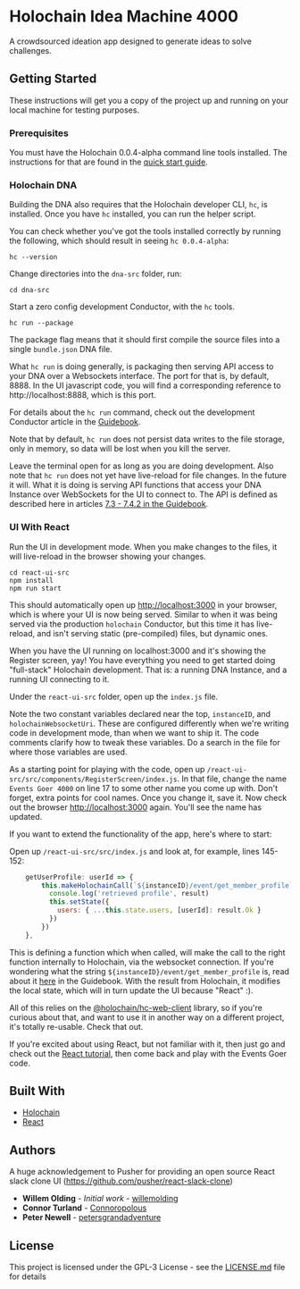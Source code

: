 # Holochain Idea Machine 4000

A crowdsourced ideation app designed to generate ideas to solve challenges.

## Getting Started

These instructions will get you a copy of the project up and running on your local machine for testing purposes.

### Prerequisites

You must have the Holochain 0.0.4-alpha command line tools installed.
The instructions for that are found in the [quick start guide](https://developer.holochain.org/start.html#development-section). 

### Holochain DNA

Building the DNA also requires that the Holochain developer CLI, `hc`, is installed. Once you have `hc` installed, you can run the helper script.

You can check whether you've got the tools installed correctly by running the following, which should result in seeing `hc 0.0.4-alpha`:

`hc --version`

Change directories into the `dna-src` folder, run:
```
cd dna-src
```

Start a zero config development Conductor, with the `hc` tools.
```
hc run --package
```

The package flag means that it should first compile the source files into a single `bundle.json` DNA file.

What `hc run` is doing generally, is packaging then serving API access to your DNA over a Websockets interface. The port for that is, by default, 8888. In the UI javascript code, you will find a corresponding reference to http://localhost:8888, which is this port.

For details about the `hc run` command, check out the development Conductor article in the [Guidebook](https://developer.holochain.org/guide/latest/development_conductor.html).

Note that by default, `hc run` does not persist data writes to the file storage, only in memory, so data will be lost when you kill the server.

Leave the terminal open for as long as you are doing development. Also note that `hc run` does not yet have live-reload 
for file changes. In the future it will. What it is doing is serving API functions that access your DNA Instance over
WebSockets for the UI to connect to. The API is defined as described here in articles [7.3 - 7.4.2 in the Guidebook](https://developer.holochain.org/guide/latest/json_rpc_interfaces.html). 

### UI With React

Run the UI in development mode. When you make changes to the files, it will live-reload in the browser showing your changes.

```
cd react-ui-src
npm install
npm run start
```

This should automatically open up [http://localhost:3000](http://localhost:3000) in your browser, which is where your UI is now being served. Similar to when it was being served via the production `holochain` Conductor, but this time it has live-reload, and isn't serving static (pre-compiled) files, but dynamic ones.

When you have the UI running on localhost:3000 and it's showing the Register screen, yay! You have everything you need to get started doing "full-stack" Holochain development. That is: a running DNA Instance, and a running UI connecting to it.

Under the `react-ui-src` folder, open up the `index.js` file. 

Note the two constant variables declared near the top, `instanceID`, and `holochainWebsocketUri`.
These are configured differently when we're writing code in development mode, than when we want to ship it. The code comments clarify how to tweak these variables. Do a search in the file for where those variables are used.

As a starting point for playing with the code, open up `/react-ui-src/src/components/RegisterScreen/index.js`.
In that file, change the name `Events Goer 4000` on line 17 to some other name you come up with. Don't forget, extra points for cool names. Once you change it, save it. Now check out the browser [http://localhost:3000](http://localhost:3000) again. You'll see the name has updated.

If you want to extend the functionality of the app, here's where to start:

Open up `/react-ui-src/src/index.js` and look at, for example, lines 145-152:
```javascript
    getUserProfile: userId => {
        this.makeHolochainCall(`${instanceID}/event/get_member_profile`, { agent_address: userId }, (result) => {
          console.log('retrieved profile', result)
          this.setState({
            users: { ...this.state.users, [userId]: result.Ok }
          })
        })
    },
```
This is defining a function which when called, will make the call to the right function internally to Holochain, via the websocket connection. If you're wondering what the string `${instanceID}/event/get_member_profile` is, read about it [here](https://developer.holochain.org/guide/latest/conductor_json_rpc_api.html#calling-zome-functions) in the Guidebook. With the result from Holochain, it modifies the local state, which will in turn update the UI because "React" :).

All of this relies on the [@holochain/hc-web-client](https://www.npmjs.com/package/@holochain/hc-web-client) library, so if you're curious about that, and want to use it in another way on a different project, it's totally re-usable. Check that out.

If you're excited about using React, but not familiar with it, then just go and check out 
the [React tutorial](https://reactjs.org/tutorial/tutorial.html), then come back and play with the Events Goer code.


## Built With

* [Holochain](https://developer.holochain.org/)
* [React](https://reactjs.org/)


## Authors

A huge acknowledgement to Pusher for providing an open source React slack clone UI (https://github.com/pusher/react-slack-clone)

* **Willem Olding** - *Initial work* - [willemolding](https://github.com/willemolding)
* **Connor Turland** - [Connoropolous](https://github.com/Connoropolous)
* **Peter Newell** - [petersgrandadventure](https://github.com/petersgrandadventure)

## License

This project is licensed under the GPL-3 License - see the [LICENSE.md](LICENSE.md) file for details

